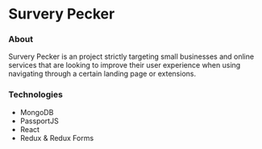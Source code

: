 <h1> Survery Pecker </h1>

<h3> About</h3> 
<p> Survery Pecker is an project strictly targeting small businesses and online services that are looking to improve their
user experience when using navigating through a certain landing page or extensions. </p>

<h3> Technologies</h3>
<ul>
<li> MongoDB</li>
<li> PassportJS</li>
<li> React</li>
<li> Redux & Redux Forms</li>
</ul>
